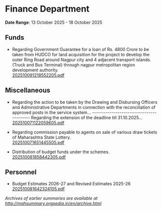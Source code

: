 # Finance Department

**Date Range**: 13 October 2025 - 18 October 2025


## Funds
- Regarding Government Guarantee for a loan of Rs. 4800 Crore to be taken from HUDCO for land acquisition for the project to develop the outer Ring Road around Nagpur city and 4 adjacent transport islands. (Truck and Bus Terminal) through nagpur metropolitan region development authority.\
  [202510091218552205.pdf](https://gr.maharashtra.gov.in/Site/Upload/Government%20Resolutions/English/202510091218552205.pdf)

## Miscellaneous
- Regarding the action to be taken by the Drawing and Disbursing Officers and Administrative Departments in connection with the reconciliation of approved posts in the service system... ------------------------------------------ Regarding the extension of the deadline till 31.10.2025...\
  [202510071122059605.pdf](https://gr.maharashtra.gov.in/Site/Upload/Government%20Resolutions/English/202510071122059605.pdf)

- Regarding commission payable to agents on sale of various draw tickets of Maharashtra State Lottery.\
  [202510071651445505.pdf](https://gr.maharashtra.gov.in/Site/Upload/Government%20Resolutions/English/202510071651445505.pdf)

- Distribution of budget funds under the schemes.\
  [202510081858442305.pdf](https://gr.maharashtra.gov.in/Site/Upload/Government%20Resolutions/English/202510081858442305.pdf)

## Personnel
- Budget Estimates 2026-27 and Revised Estimates 2025-26\
  [202510081642324105.pdf](https://gr.maharashtra.gov.in/Site/Upload/Government%20Resolutions/English/202510081642324105.pdf)


*Archives of earlier summaries are available at http://mahsummary.orgpedia.in/en/archive.html*